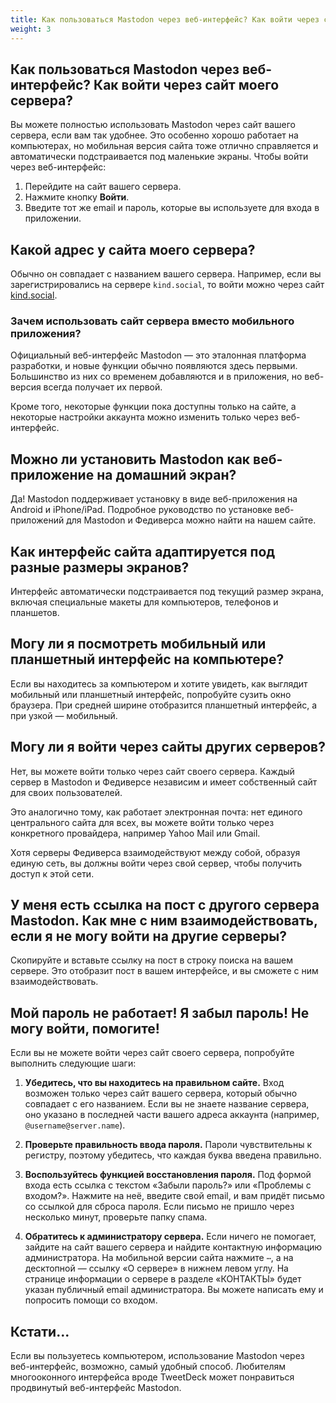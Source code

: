 ```yaml
---
title: Как пользоваться Mastodon через веб-интерфейс? Как войти через сайт моего сервера?
weight: 3
---
```


## Как пользоваться Mastodon через веб-интерфейс? Как войти через сайт моего сервера?

Вы можете полностью использовать Mastodon через сайт вашего сервера, если вам так удобнее. Это особенно хорошо работает на компьютерах, но мобильная версия сайта тоже отлично справляется и автоматически подстраивается под маленькие экраны. Чтобы войти через веб-интерфейс:

1. Перейдите на сайт вашего сервера.
2. Нажмите кнопку **Войти**.
3. Введите тот же email и пароль, которые вы используете для входа в приложении.

## Какой адрес у сайта моего сервера?

Обычно он совпадает с названием вашего сервера. Например, если вы зарегистрировались на сервере `kind.social`, то войти можно через сайт [kind.social](https://kind.social).

### Зачем использовать сайт сервера вместо мобильного приложения?

Официальный веб-интерфейс Mastodon — это эталонная платформа разработки, и новые функции обычно появляются здесь первыми. Большинство из них со временем добавляются и в приложения, но веб-версия всегда получает их первой.

Кроме того, некоторые функции пока доступны только на сайте, а некоторые настройки аккаунта можно изменить только через веб-интерфейс.

## Можно ли установить Mastodon как веб-приложение на домашний экран?

Да! Mastodon поддерживает установку в виде веб-приложения на Android и iPhone/iPad. Подробное руководство по установке веб-приложений для Mastodon и Федиверса можно найти на нашем сайте<!--(todo: добавить ссылку)-->.

## Как интерфейс сайта адаптируется под разные размеры экранов?

Интерфейс автоматически подстраивается под текущий размер экрана, включая специальные макеты для компьютеров, телефонов и планшетов.

## Могу ли я посмотреть мобильный или планшетный интерфейс на компьютере?

Если вы находитесь за компьютером и хотите увидеть, как выглядит мобильный или планшетный интерфейс, попробуйте сузить окно браузера. При средней ширине отобразится планшетный интерфейс, а при узкой — мобильный.

## Могу ли я войти через сайты других серверов?

Нет, вы можете войти только через сайт своего сервера. Каждый сервер в Mastodon и Федиверсе независим и имеет собственный сайт для своих пользователей.

Это аналогично тому, как работает электронная почта: нет единого центрального сайта для всех, вы можете войти только через конкретного провайдера, например Yahoo Mail или Gmail.

Хотя серверы Федиверса взаимодействуют между собой, образуя единую сеть, вы должны войти через свой сервер, чтобы получить доступ к этой сети.

## У меня есть ссылка на пост с другого сервера Mastodon. Как мне с ним взаимодействовать, если я не могу войти на другие серверы?

Скопируйте и вставьте ссылку на пост в строку поиска на вашем сервере. Это отобразит пост в вашем интерфейсе, и вы сможете с ним взаимодействовать.

## Мой пароль не работает! Я забыл пароль! Не могу войти, помогите!

Если вы не можете войти через сайт своего сервера, попробуйте выполнить следующие шаги:

1. **Убедитесь, что вы находитесь на правильном сайте.** Вход возможен только через сайт вашего сервера, который обычно совпадает с его названием. Если вы не знаете название сервера, оно указано в последней части вашего адреса аккаунта (например, `@username@server.name`).

2. **Проверьте правильность ввода пароля.** Пароли чувствительны к регистру, поэтому убедитесь, что каждая буква введена правильно.

3. **Воспользуйтесь функцией восстановления пароля.** Под формой входа есть ссылка с текстом «Забыли пароль?» или «Проблемы с входом?». Нажмите на неё, введите свой email, и вам придёт письмо со ссылкой для сброса пароля. Если письмо не пришло через несколько минут, проверьте папку спама.

4. **Обратитесь к администратору сервера.** Если ничего не помогает, зайдите на сайт вашего сервера и найдите контактную информацию администратора. На мобильной версии сайта нажмите `⋯`, а на десктопной — ссылку «О сервере» в нижнем левом углу. На странице информации о сервере в разделе «КОНТАКТЫ» будет указан публичный email администратора. Вы можете написать ему и попросить помощи со входом.

## Кстати...

Если вы пользуетесь компьютером, использование Mastodon через веб-интерфейс, возможно, самый удобный способ. Любителям многооконного интерфейса вроде TweetDeck может понравиться продвинутый веб-интерфейс Mastodon<!--(todo: добавить ссылку)-->.